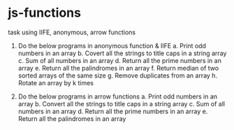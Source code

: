 # js-functions
task using IIFE, anonymous, arrow functions

   1. Do the below programs in anonymous function & lIFE a. Print odd numbers in an array    b. Covert all the strings to title caps in a string array
 c. Sum of all numbers in an array
  d. Return all the prime numbers in an array
 e. Return all the palindromes in an array
 f. Return median of two sorted arrays of the same size
 g. Remove duplicates from an array
 h. Rotate an array by k times
 
2. Do the below programs in arrow functions
 a. Print odd numbers in an array
 b. Convert all the strings to title caps in a string array
 c. Sum of all numbers in an array
 d. Return all the prime numbers in an array
 e. Return all the palindromes in an array
